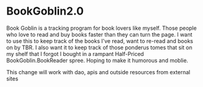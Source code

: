 # BookGoblin2.0
Book Goblin is a tracking program for book lovers like myself. Those people who love to read and buy books faster than they can turn the page.
I want to use this to keep track of the books I've read, want to re-read and books on by TBR.
I also want it to keep track of those ponderus tomes that sit on my shelf that I forgot I bought in a rampant Half-Priced BookGoblin.BookReader spree.
Hoping to make it humorous and moblie.

This change will work with dao, apis and outside resources from external sites
